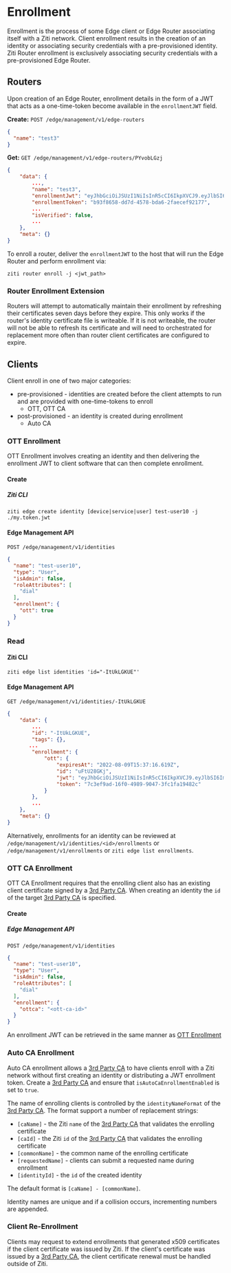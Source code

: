 # Enrollment

Enrollment is the process of some Edge client or Edge Router associating itself with a Ziti network. Client enrollment
results in the creation of an identity or associating security credentials with a pre-provisioned identity.
Ziti Router enrollment is exclusively associating security credentials with a pre-provisioned Edge Router.

## Routers

Upon creation of an Edge Router, enrollment details in the form of a JWT that acts as a one-time-token become 
available in the `enrollmentJWT` field.

**Create:**
`POST /edge/management/v1/edge-routers`

```json
{
  "name": "test3"
}
```

**Get:**
`GET /edge/management/v1/edge-routers/PYvobLGzj`

```json
{
    "data": {
        ...,
        "name": "test3",
        "enrollmentJwt": "eyJhbGciOiJSUzI1NiIsInR5cCI6IkpXVCJ9.eyJlbSI6ImVyb3R0IiwiZXhwIjoxNjYwMDU4ODU5LCJpc3MiOiJodHRwczovLzEyNy4wLjAuMToxMjgwIiwianRpIjoiYjkzZjg2NTgtZGQ3ZC00NTc4LWJkYTYtMmZhZWNlZjkyMTc3Iiwic3ViIjoiUFl2b2JMR3pqIn0.UN6QiifUfCMUvzsKwjSUarl9iWyOr1zsaa_6VzNTRn7EQ_PjtHFMm9QEjj8ErtkNIbyh-vaVLZL-TPOAIZsaQX2Ye5k8-M7dbWGiQ35DbgQaJSWLMJ0xzazHYBvhZvZ9Wc5F96HKA_qTGiSq5Lsm3WraAffepEqCe_F_HwBwjBPrsgO9U23pKuoz1X8pQbAj95yoz6rBNWo63mlZDeDn7McEiJLY0i7EyPQ3paEjJ0sSntVjfmZ7aPgThoG2HCYbhvj_DkXD_HRSwMxoQHR1yIA4sW4ukdQ_S3nVMurLOG06d0VSUzlIecQSuJT8XV56AhqZ-ZNIEzp-bp2YaL1FlA",
        "enrollmentToken": "b93f8658-dd7d-4578-bda6-2faecef92177",
        ...
        "isVerified": false,
        ...
    },
    "meta": {}
}
```

To enroll a router, deliver the `enrollmentJWT` to the host that will run the Edge Router and perform enrollment via:

`ziti router enroll -j <jwt_path>`

### Router Enrollment Extension

Routers will attempt to automatically maintain their enrollment by refreshing their certificates seven days before they expire. This only works if the router's identity certificate file is writeable. If it is not writeable, the router will not be able to refresh its certificate and will need to orchestrated for replacement more often than router client certificates are configured to expire.

## Clients

Client enroll in one of two major categories:

- pre-provisioned - identities are created before the client attempts to run and are provided with one-time-tokens to enroll
  - OTT, OTT CA
- post-provisioned - an identity is created during enrollment
  - Auto CA

### OTT Enrollment

OTT Enrollment involves creating an identity and then delivering the enrollment JWT to client software that can then
complete enrollment.

#### Create

##### Ziti CLI

`ziti edge create identity [device|service|user] test-user10 -j ./my.token.jwt`

#### Edge Management API

`POST /edge/management/v1/identities`

```json
{
  "name": "test-user10",
  "type": "User",
  "isAdmin": false,
  "roleAttributes": [
    "dial"
  ],
  "enrollment": {
    "ott": true
  }
}
```

### Read

#### Ziti CLI

`ziti edge list identities 'id="-ItUkLGKUE"'`

#### Edge Management API

`GET /edge/management/v1/identities/-ItUkLGKUE`

```json
{
    "data": {
        ...
        "id": "-ItUkLGKUE",
        "tags": {},
       ...
        "enrollment": {
            "ott": {
                "expiresAt": "2022-08-09T15:37:16.619Z",
                "id": "uFtU28GKj",
                "jwt": "eyJhbGciOiJSUzI1NiIsInR5cCI6IkpXVCJ9.eyJlbSI6Im90dCIsImV4cCI6MTY2MDA1OTQzNiwiaXNzIjoiaHR0cHM6Ly8xMjcuMC4wLjE6MTI4MCIsImp0aSI6IjdjM2VmOWFkLTE2ZjAtNDk4OS05MDQ3LTNmYzFmYTE5NDgyYyIsInN1YiI6Ii1JdFVrTEdLVUUifQ.JnLlHP9wdMlfgteAf4Y-KMnxRv_00EOhEtRRmMABg_dD7xRK2RQt-bwt5rkosfgghZPR4jppuR9Prg1F1skf7JGa9Z-CmEIVvmHB8LAT6AvNnRmfkNBioD4g-Q0LP1o_xZyfePUslSxwNYPevzYYdCwgXK-TuIW34sCirX1edZ25eRtlnTUq9T0cgqMyVCEtX03WkAhb8C_TLIzhWxCwxxJTY3lgOqwuMXQEqLrWFiuG6Q1aIAA8hjh57043z5a1GQ8sUGIWP0U7YuXBWzl50VY4fenrstaaanweQLDPCZlZGPKh08mPCAGAc4Fun10hBzYaezJXGb8BpEPKXrtmLA",
                "token": "7c3ef9ad-16f0-4989-9047-3fc1fa19482c"
            }
        },
        ...
    },
    "meta": {}
}
```

Alternatively, enrollments for an identity can be reviewed at `/edge/management/v1/identities/<id>/enrollments` or
`/edge/management/v1/enrollments` or `ziti edge list enrollments`.

### OTT CA Enrollment

OTT CA Enrollment requires that the enrolling client also has an existing client certificate signed by a 
[3rd Party CA](./authentication/10-third-party-cas.md). When creating an identity the `id` of the target
[3rd Party CA](./authentication/10-third-party-cas.md) is specified.

#### Create

##### Edge Management API

`POST /edge/management/v1/identities`

```json
{
  "name": "test-user10",
  "type": "User",
  "isAdmin": false,
  "roleAttributes": [
    "dial"
  ],
  "enrollment": {
    "ottca": "<ott-ca-id>"
  }
}
```

An enrollment JWT can be retrieved in the same manner as [OTT Enrollment](#ott-enrollment)

### Auto CA Enrollment

Auto CA enrollment allows a [3rd Party CA](./authentication/10-third-party-cas.md) to have clients enroll with a
Ziti network without first creating an identity or distributing a JWT enrollment token. Create a
[3rd Party CA](./authentication/10-third-party-cas.md) and ensure that `isAutoCaEnrollmentEnabled` is set to `true`.

The name of enrolling clients is controlled by the `identityNameFormat` of the [3rd Party CA](./authentication/10-third-party-cas.md).
The format support a number of replacement strings:

- `[caName]` - the Ziti `name` of the [3rd Party CA](./authentication/10-third-party-cas.md) that validates the enrolling certificate
- `[caId]` - the Ziti `id` of the [3rd Party CA](./authentication/10-third-party-cas.md) that validates the enrolling certificate
- `[commonName]` - the common name of the enrolling certificate
- `[requestedName]` - clients can submit a requested name during enrollment
- `[identityId]` - the `id` of the created identity

The default format is `[caName] - [commonName]`.

Identity names are unique and if a collision occurs, incrementing numbers are appended.

### Client Re-Enrollment

Clients may request to extend enrollments that generated x509 certificates if the client certificate was issued by
Ziti. If the client's certificate was issued by a [3rd Party CA](./authentication/10-third-party-cas.md), the
client certificate renewal must be handled outside of Ziti.
